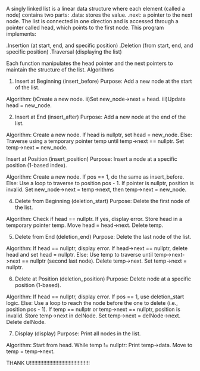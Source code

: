 A singly linked list is a linear data structure where each element (called a node) contains two parts:
.data: stores the value.
.next: a pointer to the next node.
The list is connected in one direction and is accessed through a pointer called head, which points to the first node.
This program implements:

.Insertion (at start, end, and specific position)
.Deletion (from start, end, and specific position)
.Traversal (displaying the list)

Each function manipulates the head pointer and the next pointers to maintain the structure of the list.
Algorithms
1. Insert at Beginning (insert_before)
Purpose: Add a new node at the start of the list.

Algorithm:
i)Create a new node.
ii)Set new_node->next = head.
iii)Update head = new_node.

2. Insert at End (insert_after)
Purpose: Add a new node at the end of the list.

Algorithm:
Create a new node.
If head is nullptr, set head = new_node.
Else:
Traverse using a temporary pointer temp until temp->next == nullptr.
Set temp->next = new_node.

Insert at Position (insert_position)
Purpose: Insert a node at a specific position (1-based index).

Algorithm:
Create a new node.
If pos == 1, do the same as insert_before.
Else:
Use a loop to traverse to position pos - 1.
If pointer is nullptr, position is invalid.
Set new_node->next = temp->next, then temp->next = new_node.

4. Delete from Beginning (deletion_start)
Purpose: Delete the first node of the list.

Algorithm:
Check if head == nullptr. If yes, display error.
Store head in a temporary pointer temp.
Move head = head->next.
Delete temp.

5. Delete from End (deletion_end)
Purpose: Delete the last node of the list.

Algorithm:
If head == nullptr, display error.
If head->next == nullptr, delete head and set head = nullptr.
Else:
Use temp to traverse until temp->next->next == nullptr (second last node).
Delete temp->next.
Set temp->next = nullptr.

 6. Delete at Position (deletion_position)
Purpose: Delete node at a specific position (1-based).

Algorithm:
If head == nullptr, display error.
If pos == 1, use deletion_start logic.
Else:
Use a loop to reach the node before the one to delete (i.e., position pos - 1).
If temp == nullptr or temp->next == nullptr, position is invalid.
Store temp->next in delNode.
Set temp->next = delNode->next.
Delete delNode.

7. Display (display)
Purpose: Print all nodes in the list.

Algorithm:
Start from head.
While temp != nullptr:
Print temp->data.
Move to temp = temp->next.

THANK U!!!!!!!!!!!!!!!!!!!!!!!!!!!!!!!!!!!!!!!!
